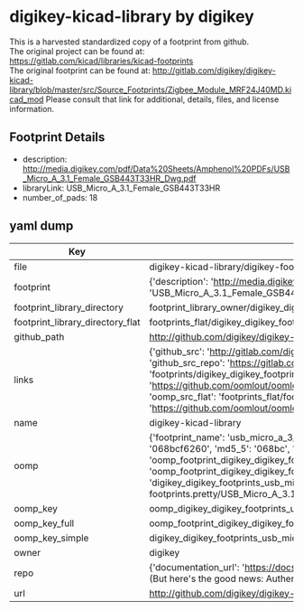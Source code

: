 # digikey-kicad-library by digikey  
This is a harvested standardized copy of a footprint from github.  
The original project can be found at:  
https://gitlab.com/kicad/libraries/kicad-footprints  
The original footprint can be found at:
http://gitlab.com/digikey/digikey-kicad-library/blob/master/src/Source_Footprints/Zigbee_Module_MRF24J40MD.kicad_mod
Please consult that link for additional, details, files, and license information.  
## Footprint Details
* description: http://media.digikey.com/pdf/Data%20Sheets/Amphenol%20PDFs/USB_Micro_A_3.1_Female_GSB443T33HR_Dwg.pdf  
* libraryLink: USB_Micro_A_3.1_Female_GSB443T33HR  
* number_of_pads: 18  
## yaml dump  
| Key | Value |  
| --- | --- |  
| file | digikey-kicad-library/digikey-footprints.pretty/USB_Micro_A_3.1_Female_GSB443T33HR.kicad_mod |  
| footprint | {'description': 'http://media.digikey.com/pdf/Data%20Sheets/Amphenol%20PDFs/USB_Micro_A_3.1_Female_GSB443T33HR_Dwg.pdf', 'libraryLink': 'USB_Micro_A_3.1_Female_GSB443T33HR', 'number_of_pads': 18} |  
| footprint_library_directory | footprint_library_owner/digikey_digikey-kicad-library |  
| footprint_library_directory_flat | footprints_flat/digikey_digikey_footprints_usb_micro_a_3_1_female_gsb443t33hr/working |  
| github_path | http://github.com/digikey/digikey-kicad-library/blob/master/digikey-footprints.pretty/USB_Micro_A_3.1_Female_GSB443T33HR.kicad_mod |  
| links | {'github_src': 'http://gitlab.com/digikey/digikey-kicad-library/blob/master/src/Source_Footprints/Zigbee_Module_MRF24J40MD.kicad_mod', 'github_src_repo': 'https://gitlab.com/kicad/libraries/kicad-footprints', 'oomp_bot': 'footprints/digikey_digikey_footprints_usb_micro_a_3_1_female_gsb443t33hr/working', 'oomp_bot_github': 'https://github.com/oomlout/oomlout_oomp_footprint_bot/tree/main/footprints/digikey_digikey_footprints_usb_micro_a_3_1_female_gsb443t33hr/working', 'oomp_src_flat': 'footprints_flat/footprints_flat/digikey_digikey_footprints_usb_micro_a_3_1_female_gsb443t33hr/working', 'oomp_src_flat_github': 'https://github.com/oomlout/oomlout_oomp_footprint_src/tree/main/footprints_flat/digikey_digikey_footprints_usb_micro_a_3_1_female_gsb443t33hr/working'} |  
| name | digikey-kicad-library |  
| oomp | {'footprint_name': 'usb_micro_a_3_1_female_gsb443t33hr', 'library_name': 'digikey_footprints', 'md5': '068bcf62607fb2d430ca678f3f24a6d7', 'md5_10': '068bcf6260', 'md5_5': '068bc', 'md5_6': '068bcf', 'oomp_key': 'oomp_digikey_digikey_footprints_usb_micro_a_3_1_female_gsb443t33hr', 'oomp_key_extra': 'oomp_footprint_digikey_digikey_footprints_usb_micro_a_3_1_female_gsb443t33hr', 'oomp_key_full': 'oomp_footprint_digikey_digikey_footprints_usb_micro_a_3_1_female_gsb443t33hr_068bcf', 'oomp_key_simple': 'digikey_digikey_footprints_usb_micro_a_3_1_female_gsb443t33hr', 'original_filename': 'digikey-kicad-library/digikey-footprints.pretty/USB_Micro_A_3.1_Female_GSB443T33HR.kicad_mod', 'owner_name': 'digikey'} |  
| oomp_key | oomp_digikey_digikey_footprints_usb_micro_a_3_1_female_gsb443t33hr |  
| oomp_key_full | oomp_footprint_digikey_digikey_footprints_usb_micro_a_3_1_female_gsb443t33hr |  
| oomp_key_simple | digikey_digikey_footprints_usb_micro_a_3_1_female_gsb443t33hr |  
| owner | digikey |  
| repo | {'documentation_url': 'https://docs.github.com/rest/overview/resources-in-the-rest-api#rate-limiting', 'message': "API rate limit exceeded for 84.66.173.59. (But here's the good news: Authenticated requests get a higher rate limit. Check out the documentation for more details.)"} |  
| url | http://github.com/digikey/digikey-kicad-library |  

